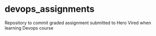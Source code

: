 # devops_assignments
Repository to commit graded assignment submitted to Hero Vired when learning Devops course

